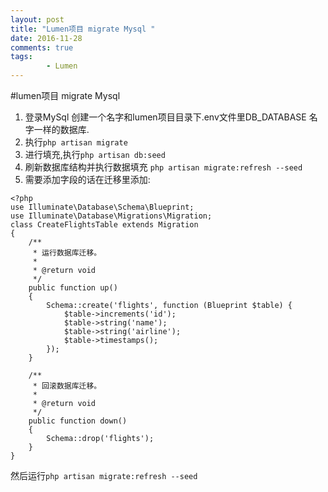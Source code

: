 ```yaml
---
layout: post
title: "Lumen项目 migrate Mysql "
date: 2016-11-28
comments: true
tags: 
        - Lumen
---
```

#lumen项目 migrate Mysql



1. 登录MySql 创建一个名字和lumen项目目录下.env文件里DB_DATABASE 名字一样的数据库.
2. 执行`php artisan migrate`
3. 进行填充,执行`php artisan db:seed`
4. 刷新数据库结构并执行数据填充 `php artisan migrate:refresh --seed`
5. 需要添加字段的话在迁移里添加:

```
<?php
use Illuminate\Database\Schema\Blueprint;
use Illuminate\Database\Migrations\Migration;
class CreateFlightsTable extends Migration
{
    /**
     * 运行数据库迁移。
     *
     * @return void
     */
    public function up()
    {
        Schema::create('flights', function (Blueprint $table) {
            $table->increments('id');
            $table->string('name');
            $table->string('airline');
            $table->timestamps();
        });
    }

    /**
     * 回滚数据库迁移。
     *
     * @return void
     */
    public function down()
    {
        Schema::drop('flights');
    }
}

```
然后运行`php artisan migrate:refresh --seed`

